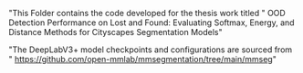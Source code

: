 "This Folder contains the code developed for the thesis work titled " OOD Detection Performance on Lost and Found: Evaluating Softmax, Energy, and Distance Methods for Cityscapes
Segmentation Models"

"The DeepLabV3+ model checkpoints and configurations are sourced from " https://github.com/open-mmlab/mmsegmentation/tree/main/mmseg" 
